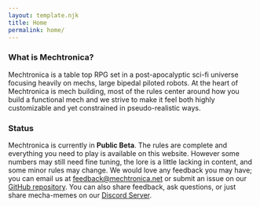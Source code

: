 ```yaml
---
layout: template.njk
title: Home
permalink: home/
---
```


### What is Mechtronica?
Mechtronica is a table top RPG set in a post-apocalyptic sci-fi universe focusing heavily on mechs, large bipedal piloted robots. At the heart of Mechtronica is mech building, most of the rules center around how you build a functional mech and we strive to make it feel both highly customizable and yet constrained in pseudo-realistic ways.

### Status
Mechtronica is currently in **Public Beta**. The rules are complete and everything you need to play is available on this website. However some numbers may still need fine tuning, the lore is a little lacking in content, and some minor rules may change. We would love any feedback you may have; you can email us at [feedback@mechtronica.net](mailto:feedback@mechtronica.net) or submit an issue on our [GitHub repository](https://github.com/mechtronica/mechtronica.net/issues). You can also share feedback, ask questions, or just share mecha-memes on our [Discord Server](https://discord.gg/pgJV39T7).